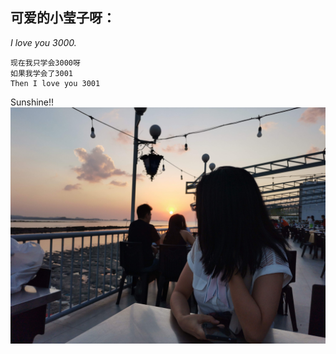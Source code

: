 ## 可爱的小莹子呀： 

_I love you 3000._


```
现在我只学会3000呀
如果我学会了3001
Then I love you 3001
```

Sunshine!!
![小可爱](/assets/xyz.jpg)
